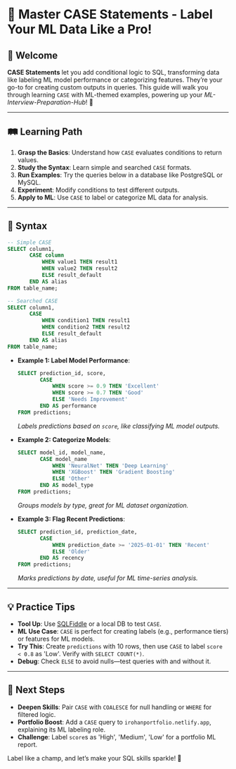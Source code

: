 # 🎉 Master CASE Statements - Label Your ML Data Like a Pro!

## 🌟 Welcome

**CASE Statements** let you add conditional logic to SQL, transforming data like labeling ML model performance or categorizing features. They’re your go-to for creating custom outputs in queries. This guide will walk you through learning `CASE` with ML-themed examples, powering up your *ML-Interview-Preparation-Hub*! 🚀

---

## 🛤️ Learning Path

1. **Grasp the Basics**: Understand how `CASE` evaluates conditions to return values.
2. **Study the Syntax**: Learn simple and searched `CASE` formats.
3. **Run Examples**: Try the queries below in a database like PostgreSQL or MySQL.
4. **Experiment**: Modify conditions to test different outputs.
5. **Apply to ML**: Use `CASE` to label or categorize ML data for analysis.

---

## 📜 Syntax

```sql
-- Simple CASE
SELECT column1,
       CASE column
           WHEN value1 THEN result1
           WHEN value2 THEN result2
           ELSE result_default
       END AS alias
FROM table_name;

-- Searched CASE
SELECT column1,
       CASE
           WHEN condition1 THEN result1
           WHEN condition2 THEN result2
           ELSE result_default
       END AS alias
FROM table_name;
```

- **Example 1: Label Model Performance**:
  ```sql
  SELECT prediction_id, score,
         CASE
             WHEN score >= 0.9 THEN 'Excellent'
             WHEN score >= 0.7 THEN 'Good'
             ELSE 'Needs Improvement'
         END AS performance
  FROM predictions;
  ```
  *Labels predictions based on `score`, like classifying ML model outputs.*

- **Example 2: Categorize Models**:
  ```sql
  SELECT model_id, model_name,
         CASE model_name
             WHEN 'NeuralNet' THEN 'Deep Learning'
             WHEN 'XGBoost' THEN 'Gradient Boosting'
             ELSE 'Other'
         END AS model_type
  FROM predictions;
  ```
  *Groups models by type, great for ML dataset organization.*

- **Example 3: Flag Recent Predictions**:
  ```sql
  SELECT prediction_id, prediction_date,
         CASE
             WHEN prediction_date >= '2025-01-01' THEN 'Recent'
             ELSE 'Older'
         END AS recency
  FROM predictions;
  ```
  *Marks predictions by date, useful for ML time-series analysis.*

---

## 💡 Practice Tips

- **Tool Up**: Use [SQLFiddle](http://sqlfiddle.com) or a local DB to test `CASE`.
- **ML Use Case**: `CASE` is perfect for creating labels (e.g., performance tiers) or features for ML models.
- **Try This**: Create `predictions` with 10 rows, then use `CASE` to label `score < 0.8` as 'Low'. Verify with `SELECT COUNT(*)`.
- **Debug**: Check `ELSE` to avoid nulls—test queries with and without it.

---

## 🚀 Next Steps

- **Deepen Skills**: Pair `CASE` with `COALESCE` for null handling or `WHERE` for filtered logic.
- **Portfolio Boost**: Add a `CASE` query to `irohanportfolio.netlify.app`, explaining its ML labeling role.
- **Challenge**: Label `score`s as 'High', 'Medium', 'Low' for a portfolio ML report.

Label like a champ, and let’s make your SQL skills sparkle! 🌟